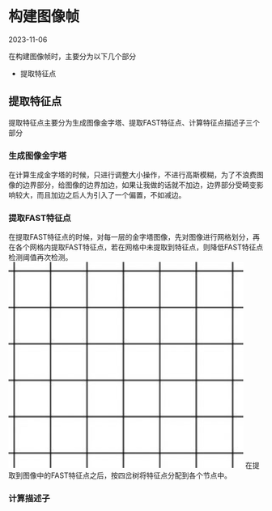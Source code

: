 # 构建图像帧
2023-11-06

在构建图像帧时，主要分为以下几个部分
- 提取特征点


## 提取特征点

提取特征点主要分为生成图像金字塔、提取FAST特征点、计算特征点描述子三个部分
### 生成图像金字塔
在计算生成金字塔的时候，只进行调整大小操作，不进行高斯模糊，为了不浪费图像的边界部分，给图像的边界加边，如果让我做的话就不加边，边界部分受畸变影响较大，而且加边之后人为引入了一个偏置，不如减边。
### 提取FAST特征点
在提取FAST特征点的时候，对每一层的金字塔图像，先对图像进行网格划分，再在各个网格内提取FAST特征点，若在网格中未提取到特征点，则降低FAST特征点检测阈值再次检测。
![enter description here](./images/1699322800980.png)
在提取到图像中的FAST特征点之后，按四岔树将特征点分配到各个节点中。
### 计算描述子
